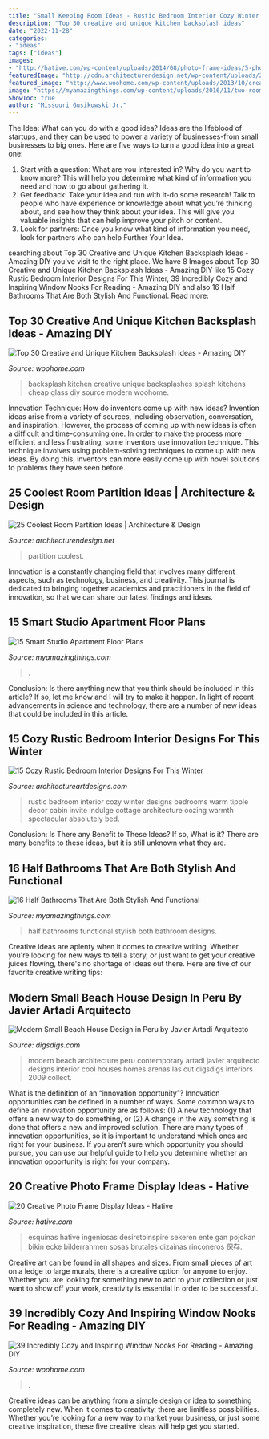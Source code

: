 ```yaml
---
title: "Small Keeping Room Ideas - Rustic Bedroom Interior Cozy Winter Designs Bedrooms Warm Tipple Decor Cabin Invite Indulge Cottage Architecture Oozing Warmth Spectacular Absolutely Bed"
description: "Top 30 creative and unique kitchen backsplash ideas"
date: "2022-11-28"
categories:
- "ideas"
tags: ["ideas"]
images:
- "http://hative.com/wp-content/uploads/2014/08/photo-frame-ideas/5-photo-frame-around-corner.jpg"
featuredImage: "http://cdn.architecturendesign.net/wp-content/uploads/2014/08/753.jpg"
featured_image: "http://www.woohome.com/wp-content/uploads/2013/10/creative-kitchen-backsplash-ideas-24.jpg"
image: "https://myamazingthings.com/wp-content/uploads/2016/11/two-room-apartment-of-30-to-50-square-meters-can-be-easily-designed-to-reflect-impress-guests-725x1024.jpg"
ShowToc: true
author: "Missouri Gusikowski Jr."
---
```



The Idea: What can you do with a good idea?
Ideas are the lifeblood of startups, and they can be used to power a variety of businesses-from small businesses to big ones. Here are five ways to turn a good idea into a great one:
1. Start with a question: What are you interested in? Why do you want to know more? This will help you determine what kind of information you need and how to go about gathering it.
2. Get feedback: Take your idea and run with it-do some research! Talk to people who have experience or knowledge about what you’re thinking about, and see how they think about your idea. This will give you valuable insights that can help improve your pitch or content.
3. Look for partners: Once you know what kind of information you need, look for partners who can help Further Your Idea.

	

		
searching about Top 30 Creative and Unique Kitchen Backsplash Ideas - Amazing DIY you've visit to the right place. We have 8 Images about Top 30 Creative and Unique Kitchen Backsplash Ideas - Amazing DIY like 15 Cozy Rustic Bedroom Interior Designs For This Winter, 39 Incredibly Cozy and Inspiring Window Nooks For Reading - Amazing DIY and also 16 Half Bathrooms That Are Both Stylish And Functional. Read more:
		
    
## Top 30 Creative And Unique Kitchen Backsplash Ideas - Amazing DIY

<img loading=lazy src="http://www.woohome.com/wp-content/uploads/2013/10/creative-kitchen-backsplash-ideas-24.jpg" onerror="this.onerror=null;this.src='https://tse1.mm.bing.net/th?id=OIP.2_n3e3S7Jf02dB48VmaHDwHaJ4&amp;pid=15.1';" alt="Top 30 Creative and Unique Kitchen Backsplash Ideas - Amazing DIY">

_Source: woohome.com_

>backsplash kitchen creative unique backsplashes splash kitchens cheap glass diy source modern woohome. 

	

Innovation Technique: How do inventors come up with new ideas?
Invention ideas arise from a variety of sources, including observation, conversation, and inspiration. However, the process of coming up with new ideas is often a difficult and time-consuming one. In order to make the process more efficient and less frustrating, some inventors use innovation technique. This technique involves using problem-solving techniques to come up with new ideas. By doing this, inventors can more easily come up with novel solutions to problems they have seen before.

    
## 25 Coolest Room Partition Ideas | Architecture &amp; Design

<img loading=lazy src="http://cdn.architecturendesign.net/wp-content/uploads/2014/08/753.jpg" onerror="this.onerror=null;this.src='https://tse1.mm.bing.net/th?id=OIP.vY66Fsip9dzeE_fMcrXXUQHaLK&amp;pid=15.1';" alt="25 Coolest Room Partition Ideas | Architecture &amp; Design">

_Source: architecturendesign.net_

>partition coolest. 

	

Innovation is a constantly changing field that involves many different aspects, such as technology, business, and creativity. This journal is dedicated to bringing together academics and practitioners in the field of innovation, so that we can share our latest findings and ideas.

    
## 15 Smart Studio Apartment Floor Plans

<img loading=lazy src="https://myamazingthings.com/wp-content/uploads/2016/11/two-room-apartment-of-30-to-50-square-meters-can-be-easily-designed-to-reflect-impress-guests-725x1024.jpg" onerror="this.onerror=null;this.src='https://tse3.mm.bing.net/th?id=OIP.3AwP478EfrMqC_mnHcQdhQHaKd&amp;pid=15.1';" alt="15 Smart Studio Apartment Floor Plans">

_Source: myamazingthings.com_

>. 

	

Conclusion: Is there anything new that you think should be included in this article? If so, let me know and I will try to make it happen.
In light of recent advancements in science and technology, there are a number of new ideas that could be included in this article.

    
## 15 Cozy Rustic Bedroom Interior Designs For This Winter

<img loading=lazy src="https://www.architectureartdesigns.com/wp-content/uploads/2014/10/15-Cozy-Rustic-Bedroom-Interior-Designs-For-This-Winter-12.jpg" onerror="this.onerror=null;this.src='https://tse4.mm.bing.net/th?id=OIP.5Msey9SJYT9Lr8Lz8-fFTwHaLy&amp;pid=15.1';" alt="15 Cozy Rustic Bedroom Interior Designs For This Winter">

_Source: architectureartdesigns.com_

>rustic bedroom interior cozy winter designs bedrooms warm tipple decor cabin invite indulge cottage architecture oozing warmth spectacular absolutely bed. 

	

Conclusion: Is There any Benefit to These Ideas? If so, What is it?
There are many benefits to these ideas, but it is still unknown what they are.

    
## 16 Half Bathrooms That Are Both Stylish And Functional

<img loading=lazy src="https://myamazingthings.com/wp-content/uploads/2016/12/silver.jpg" onerror="this.onerror=null;this.src='https://tse4.mm.bing.net/th?id=OIP.u_OutQajsrjcBYVqYw13ogHaLG&amp;pid=15.1';" alt="16 Half Bathrooms That Are Both Stylish And Functional">

_Source: myamazingthings.com_

>half bathrooms functional stylish both bathroom designs. 

	

Creative ideas are aplenty when it comes to creative writing. Whether you're looking for new ways to tell a story, or just want to get your creative juices flowing, there's no shortage of ideas out there. Here are five of our favorite creative writing tips: 

    
## Modern Small Beach House Design In Peru By Javier Artadi Arquitecto

<img loading=lazy src="https://www.digsdigs.com/photos/modern-small-beach-house-design-6-554x850.jpg" onerror="this.onerror=null;this.src='https://tse1.mm.bing.net/th?id=OIP.cA5IilZutoKJnNp9O4ZLeQHaLX&amp;pid=15.1';" alt="Modern Small Beach House Design in Peru by Javier Artadi Arquitecto">

_Source: digsdigs.com_

>modern beach architecture peru contemporary artadi javier arquitecto designs interior cool houses homes arenas las cut digsdigs interiors 2009 collect. 

	

What is the definition of an “innovation opportunity”?
Innovation opportunities can be defined in a number of ways. Some common ways to define an innovation opportunity are as follows: (1) A new technology that offers a new way to do something, or (2) A change in the way something is done that offers a new and improved solution. 
There are many types of innovation opportunities, so it is important to understand which ones are right for your business. If you aren’t sure which opportunity you should pursue, you can use our helpful guide to help you determine whether an innovation opportunity is right for your company.

    
## 20 Creative Photo Frame Display Ideas - Hative

<img loading=lazy src="http://hative.com/wp-content/uploads/2014/08/photo-frame-ideas/5-photo-frame-around-corner.jpg" onerror="this.onerror=null;this.src='https://tse1.mm.bing.net/th?id=OIP.r4PggnZlnCafjFdPvt4uuQHaLc&amp;pid=15.1';" alt="20 Creative Photo Frame Display Ideas - Hative">

_Source: hative.com_

>esquinas hative ingeniosas desiretoinspire sekeren ente gan pojokan bikin ecke bilderrahmen sosas brutales dizainas rinconeros 保存. 

	

Creative art can be found in all shapes and sizes. From small pieces of art on a ledge to large murals, there is a creative option for anyone to enjoy. Whether you are looking for something new to add to your collection or just want to show off your work, creativity is essential in order to be successful.

    
## 39 Incredibly Cozy And Inspiring Window Nooks For Reading - Amazing DIY

<img loading=lazy src="https://www.woohome.com/wp-content/uploads/2013/10/Inspiring-Window-Reading-Nook-8.jpg" onerror="this.onerror=null;this.src='https://tse4.mm.bing.net/th?id=OIP.Nfv4Kq5j0WCg7ihmVQDJzgHaJ5&amp;pid=15.1';" alt="39 Incredibly Cozy and Inspiring Window Nooks For Reading - Amazing DIY">

_Source: woohome.com_

>. 

	

Creative ideas can be anything from a simple design or idea to something completely new. When it comes to creativity, there are limitless possibilities. Whether you’re looking for a new way to market your business, or just some creative inspiration, these five creative ideas will help get you started.

